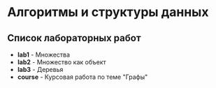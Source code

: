 # Алгоритмы и структуры данных
## Список лабораторных работ
* __lab1__ - Множества
* __lab2__ - Множество как объект
* __lab3__ - Деревья
* __course__ - Курсовая работа по теме "Графы"
